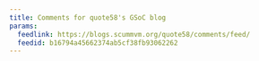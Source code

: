 ```yaml
---
title: Comments for quote58's GSoC blog
params:
  feedlink: https://blogs.scummvm.org/quote58/comments/feed/
  feedid: b16794a45662374ab5cf38fb93062262
---
```

